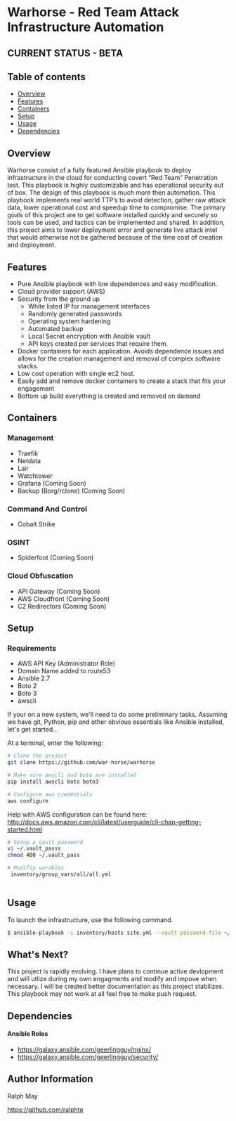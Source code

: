 # Warhorse - Red Team Attack Infrastructure Automation


## CURRENT STATUS - BETA


Table of contents 
------------------
  * [Overview](#overview)
  * [Features](#features)
  * [Containers](#containers)
  * [Setup](#setup)
  * [Usage](#usage)
  * [Dependencies](#dependencies)
  
## Overview

Warhorse consist of a fully featured Ansible playbook to deploy infrastructure in the cloud for conducting covert “Red Team” Penetration test. This playbook is highly customizable and has operational security out of box. The design of this playbook is much more then automation. This playbook implements real world TTP’s to avoid detection, gather raw attack data, lower operational cost and speedup time to compromise. The primary goals of this project are to get software installed quickly and securely so tools can be used, and tactics can be implemented and shared. In addition, this project aims to lower deployment error and generate live attack intel that would otherwise not be gathered because of the time cost of creation and deployment.


## Features

* Pure Ansible playbook with low dependences and easy modification.
* Cloud provider support (AWS)
* Security from the ground up
	- White listed IP for management interfaces
	- Randomly generated passwords
	- Operating system hardening
	- Automated backup
	- Local Secret encryption with Ansible vault
	- API keys created per services that require them.
* Docker containers for each application. Avoids dependence issues and allows for the creation management and removal of complex software stacks.
* Low cost operation with single ec2 host.
* Easily add and remove docker containers to create a stack that fits your engagement
* Bottom up build everything is created and removed on damand


## Containers

### Management
* Traefik 
* Netdata
* Lair
* Watchtower
* Grafana (Coming Soon)
* Backup (Borg/rclone) (Coming Soon)

### Command And Control
* Cobalt Strike

### OSINT
* Spiderfoot (Coming Soon)

### Cloud Obfuscation
* API Gateway (Coming Soon)
* AWS Cloudfront (Coming Soon)
* C2 Redirectors (Coming Soon)


## Setup

### Requirements

- AWS API Key (Administrator Role)
- Domain Name added to route53
- Ansible 2.7
- Boto 2
- Boto 3
- awscli

If your on a new system, we'll need to do some preliminary tasks. Assuming we have git, Python, pip and other obvious essentials like Ansible installed, let's get started...

At a terminal, enter the following:

```bash
# Clone the project
git clone https://github.com/war-horse/warhorse

# Make sure awscli and boto are installed
pip install awscli boto boto3

# Configure aws credentials
aws configure
```

Help with AWS configuration can be found here: http://docs.aws.amazon.com/cli/latest/userguide/cli-chap-getting-started.html

```bash
# Setup a vault password
vi ~/.vault_passs
chmod 400 ~/.vault_pass

# Modifiy varables 
 inventory/group_vars/all/all.yml
 
```


## Usage

To launch the infrastructure, use the following command.

```bash
$ ansible-playbook -i inventory/hosts site.yml --vault-password-file ~/.vault_pass
```


## What's Next?

This project is rapidly evolving. I have plans to continue active devlopment and will utlize during my own engagments and modify and impove when necessary. I will be created better documentation as this project stabilizes. This playbook may not work at all feel free to make push request. 
    

## Dependencies

#### Ansible Roles
- https://galaxy.ansible.com/geerlingguy/nginx/
- https://galaxy.ansible.com/geerlingguy/security/


## Author Information

Ralph May

https://github.com/ralphte